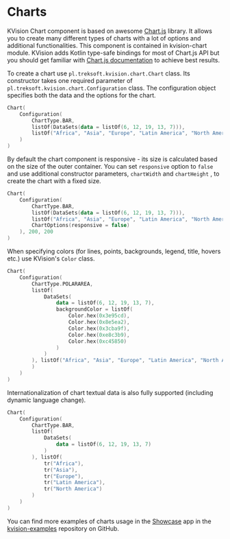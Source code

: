 # Charts

KVision Chart component is based on awesome [Chart.js](https://www.chartjs.org/) library. It allows you to create many different types of charts with a lot of options and additional functionalities. This component is contained in kvision-chart module. KVision adds Kotlin type-safe bindings for most of Chart.js API but you should get familiar with [Chart.js documentation](https://www.chartjs.org/docs/latest/) to achieve best results.

To create a chart use `pl.treksoft.kvision.chart.Chart` class. Its constructor takes one required parameter of `pl.treksoft.kvision.chart.Configuration` class. The configuration object specifies both the data and the options for the chart.

```kotlin
Chart(
    Configuration(
        ChartType.BAR,
        listOf(DataSets(data = listOf(6, 12, 19, 13, 7))), 
        listOf("Africa", "Asia", "Europe", "Latin America", "North America")
    )
)
```

By default the chart component is responsive - its size is calculated based on the size of the outer container. You can set `responsive` option to `false` and use additional constructor parameters, `chartWidth` and `chartHeight` , to create the chart with a fixed size.

```kotlin
Chart(
    Configuration(
        ChartType.BAR,
        listOf(DataSets(data = listOf(6, 12, 19, 13, 7))),
        listOf("Africa", "Asia", "Europe", "Latin America", "North America"),
        ChartOptions(responsive = false)
    ), 200, 200
)
```

When specifying colors \(for lines, points, backgrounds, legend, title, hovers etc.\) use KVision's `Color` class.

```kotlin
Chart(
    Configuration(
        ChartType.POLARAREA,
        listOf(
            DataSets(
                data = listOf(6, 12, 19, 13, 7),
                backgroundColor = listOf(
                    Color.hex(0x3e95cd),
                    Color.hex(0x8e5ea2),
                    Color.hex(0x3cba9f),
                    Color.hex(0xe8c3b9),
                    Color.hex(0xc45850)
                )
            )
        ), listOf("Africa", "Asia", "Europe", "Latin America", "North America")
        )
    )
)
```

Internationalization of chart textual data is also fully supported \(including dynamic language change\).

```kotlin
Chart(
    Configuration(
        ChartType.BAR,
        listOf(
            DataSets(
                data = listOf(6, 12, 19, 13, 7)
            )
        ), listOf(
            tr("Africa"),
            tr("Asia"),
            tr("Europe"),
            tr("Latin America"),
            tr("North America")
        )
    )
)
```

You can find more examples of charts usage in the [Showcase](https://rjaros.github.io/kvision-examples/showcase/#!/charts) app in the [kvision-examples](https://github.com/rjaros/kvision-examples) repository on GitHub.

